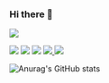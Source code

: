 ### Hi there 👋 

<!--
**jinwooahnKHU/jinwooahnKHU** is a ✨ _special_ ✨ repository because its `README.md` (this file) appears on your GitHub profile.

Here are some ideas to get you started:

- 🔭 I’m currently working on ...
- 🌱 I’m currently learning ...
- 👯 I’m looking to collaborate on ...
- 🤔 I’m looking for help with ...
- 💬 Ask me about ...
- 📫 How to reach me: ...
- 😄 Pronouns: ...
- ⚡ Fun fact: ...
-->

<a href="https://www.linkedin.com/in/jinwoo-ahn-9b1a99222/" target="_blank"><img src="https://img.shields.io/badge/LinkedIn-0A66C2?style=flat&logo=#EA4335&logoColor=3776AB"/></a>

<a href="https://www.python.org" target="_blank"><img src="https://img.shields.io/badge/Python-3776AB?style=flat&logo=#EA4335&logoColor=3776AB"/></a> <a href="https://www.cplusplus.com" target="TechStack"><img src="https://img.shields.io/badge/C++-00599C?style=flat&logo=#EA4335&logoColor=3776AB"/></a> <a href="https://www.mysql.com" target="_blank"><img src="https://img.shields.io/badge/MySQL-4479A1?style=flat&logo=#EA4335&logoColor=3776AB"/></a> <a href="https://www.tensorflow.org" target="_blank"><img src="https://img.shields.io/badge/TensorFlow-FF6F00?style=flat&logo=#EA4335&logoColor=3776AB"/> </a>
<a href="https://git-scm.com" target="_blank"><img src="https://img.shields.io/badge/Git-F05032?style=flat&logo=#EA4335&logoColor=3776AB"/></a>


![Anurag's GitHub stats](https://github-readme-stats.vercel.app/api?username=jinwooahnKHU&show_icons=true&theme=radical)




